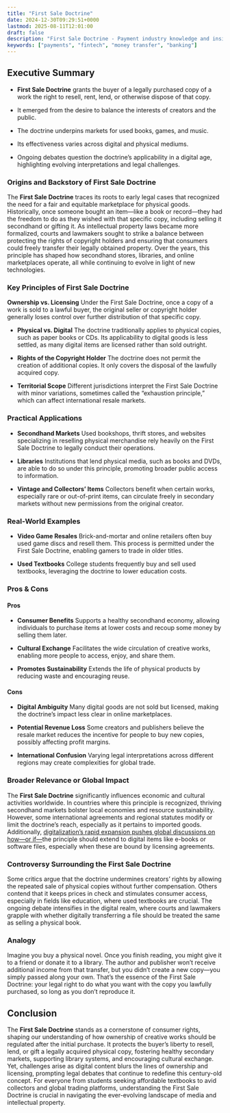 ```yaml
---
title: "First Sale Doctrine"
date: 2024-12-30T09:29:51+0000
lastmod: 2025-08-11T12:01:00
draft: false
description: "First Sale Doctrine - Payment industry knowledge and insights"
keywords: ["payments", "fintech", "money transfer", "banking"]
---
```


## Executive Summary

- **First Sale Doctrine** grants the buyer of a legally purchased copy of a work the right to resell, rent, lend, or otherwise dispose of that copy.

- It emerged from the desire to balance the interests of creators and the public.

- The doctrine underpins markets for used books, games, and music.

- Its effectiveness varies across digital and physical mediums.

- Ongoing debates question the doctrine’s applicability in a digital age, highlighting evolving interpretations and legal challenges.

### Origins and Backstory of First Sale Doctrine

The **First Sale Doctrine** traces its roots to early legal cases that recognized the need for a fair and equitable marketplace for physical goods. Historically, once someone bought an item—like a book or record—they had the freedom to do as they wished with that specific copy, including selling it secondhand or gifting it. As intellectual property laws became more formalized, courts and lawmakers sought to strike a balance between protecting the rights of copyright holders and ensuring that consumers could freely transfer their legally obtained property. Over the years, this principle has shaped how secondhand stores, libraries, and online marketplaces operate, all while continuing to evolve in light of new technologies.

### Key Principles of First Sale Doctrine

**Ownership vs. Licensing** Under the First Sale Doctrine, once a copy of a work is sold to a lawful buyer, the original seller or copyright holder generally loses control over further distribution of that specific copy.

- **Physical vs. Digital** The doctrine traditionally applies to physical copies, such as paper books or CDs. Its applicability to digital goods is less settled, as many digital items are licensed rather than sold outright.

- **Rights of the Copyright Holder** The doctrine does not permit the creation of additional copies. It only covers the disposal of the lawfully acquired copy.

- **Territorial Scope** Different jurisdictions interpret the First Sale Doctrine with minor variations, sometimes called the “exhaustion principle,” which can affect international resale markets.

### Practical Applications

- **Secondhand Markets** Used bookshops, thrift stores, and websites specializing in reselling physical merchandise rely heavily on the First Sale Doctrine to legally conduct their operations.

- **Libraries** Institutions that lend physical media, such as books and DVDs, are able to do so under this principle, promoting broader public access to information.

- **Vintage and Collectors’ Items** Collectors benefit when certain works, especially rare or out-of-print items, can circulate freely in secondary markets without new permissions from the original creator.

### Real-World Examples

- **Video Game Resales** Brick-and-mortar and online retailers often buy used game discs and resell them. This process is permitted under the First Sale Doctrine, enabling gamers to trade in older titles.

- **Used Textbooks** College students frequently buy and sell used textbooks, leveraging the doctrine to lower education costs.

### Pros & Cons

#### Pros

- **Consumer Benefits** Supports a healthy secondhand economy, allowing individuals to purchase items at lower costs and recoup some money by selling them later.

- **Cultural Exchange** Facilitates the wide circulation of creative works, enabling more people to access, enjoy, and share them.

- **Promotes Sustainability** Extends the life of physical products by reducing waste and encouraging reuse.

#### Cons

- **Digital Ambiguity** Many digital goods are not sold but licensed, making the doctrine’s impact less clear in online marketplaces.

- **Potential Revenue Loss** Some creators and publishers believe the resale market reduces the incentive for people to buy new copies, possibly affecting profit margins.

- **International Confusion** Varying legal interpretations across different regions may create complexities for global trade.

### Broader Relevance or Global Impact

The **First Sale Doctrine** significantly influences economic and cultural activities worldwide. In countries where this principle is recognized, thriving secondhand markets bolster local economies and resource sustainability. However, some international agreements and regional statutes modify or limit the doctrine’s reach, especially as it pertains to imported goods. Additionally, [digitalization’s rapid expansion pushes global discussions on how—or if—](https://faisalkhanllc.xyz/resources/payments-wiki/d/digital-rights-management/)the principle should extend to digital items like e-books or software files, especially when these are bound by licensing agreements.

### Controversy Surrounding the First Sale Doctrine

Some critics argue that the doctrine undermines creators’ rights by allowing the repeated sale of physical copies without further compensation. Others contend that it keeps prices in check and stimulates consumer access, especially in fields like education, where used textbooks are crucial. The ongoing debate intensifies in the digital realm, where courts and lawmakers grapple with whether digitally transferring a file should be treated the same as selling a physical book.

### Analogy

Imagine you buy a physical novel. Once you finish reading, you might give it to a friend or donate it to a library. The author and publisher won’t receive additional income from that transfer, but you didn’t create a new copy—you simply passed along your own. That’s the essence of the First Sale Doctrine: your legal right to do what you want with the copy you lawfully purchased, so long as you don’t reproduce it.

## Conclusion

The **First Sale Doctrine** stands as a cornerstone of consumer rights, shaping our understanding of how ownership of creative works should be regulated after the initial purchase. It protects the buyer’s liberty to resell, lend, or gift a legally acquired physical copy, fostering healthy secondary markets, supporting library systems, and encouraging cultural exchange. Yet, challenges arise as digital content blurs the lines of ownership and licensing, prompting legal debates that continue to redefine this century-old concept. For everyone from students seeking affordable textbooks to avid collectors and global trading platforms, understanding the First Sale Doctrine is crucial in navigating the ever-evolving landscape of media and intellectual property.
